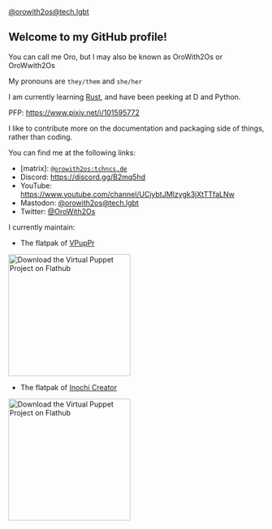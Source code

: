 <!-- # UNAVAILABLE UNTIL FURTHER NOTICE

Sorry to pop out again, but I'll be gone for a while, so don't expect a response from me until then
 -->
<a rel="me" href="https://tech.lgbt/@orowith2os">@orowith2os@tech.lgbt</a>

## Welcome to my GitHub profile!

You can call me Oro, but I may also be known as OroWith2Os or OroWwith2Os

My pronouns are `they/them` and `she/her`

I am currently learning [Rust](https://www.rust-lang.org), and have been peeking at D and Python.

PFP: https://www.pixiv.net/i/101595772

I like to contribute more on the documentation and packaging side of things, rather than coding.

You can find me at the following links:

- \[matrix\]: [`@orowith2os:tchncs.de`](https://matrix.to/#/@orowith2os:tchncs.de)
- Discord: https://discord.gg/B2mq5hd
- YouTube: https://www.youtube.com/channel/UCjybtJMIzygk3jXtTTfaLNw
- Mastodon: <a rel="me" href="https://tech.lgbt/@orowith2os">[@orowith2os@tech.lgbt](https://tech.lgbt/@orowith2os)</a>
- Twitter: [@OroWith2Os](https://twitter.com/OroWith2Os)

I currently maintain: 

* The flatpak of [VPupPr](https://github.com/flathub/com.github.virtual_puppet_project.vpuppr)

<a href='https://beta.flathub.org/apps/details/com.github.virtual_puppet_project.vpuppr'><img width='240' alt='Download the Virtual Puppet Project on Flathub' src='https://flathub.org/assets/badges/flathub-badge-en.png'/></a>

* The flatpak of [Inochi Creator](https://github.com/flathub/com.inochi2d.inochi-creator)

<a href='https://beta.flathub.org/apps/details/com.inochi2d.inochi-creator'><img width='240' alt='Download the Virtual Puppet Project on Flathub' src='https://flathub.org/assets/badges/flathub-badge-en.png'/></a>

